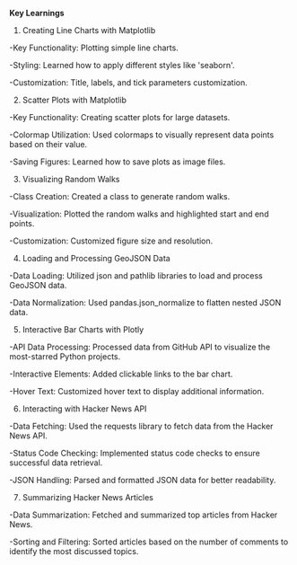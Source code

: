 **Key Learnings**

1. Creating Line Charts with Matplotlib

-Key Functionality: Plotting simple line charts.

-Styling: Learned how to apply different styles like 'seaborn'.

-Customization: Title, labels, and tick parameters customization.

2. Scatter Plots with Matplotlib

-Key Functionality: Creating scatter plots for large datasets.

-Colormap Utilization: Used colormaps to visually represent data points based on their value.

-Saving Figures: Learned how to save plots as image files.

3. Visualizing Random Walks

-Class Creation: Created a class to generate random walks.

-Visualization: Plotted the random walks and highlighted start and end points.

-Customization: Customized figure size and resolution.

4. Loading and Processing GeoJSON Data

-Data Loading: Utilized json and pathlib libraries to load and process GeoJSON data.

-Data Normalization: Used pandas.json_normalize to flatten nested JSON data.

5. Interactive Bar Charts with Plotly

-API Data Processing: Processed data from GitHub API to visualize the most-starred Python projects.

-Interactive Elements: Added clickable links to the bar chart.

-Hover Text: Customized hover text to display additional information.

6. Interacting with Hacker News API

-Data Fetching: Used the requests library to fetch data from the Hacker News API.

-Status Code Checking: Implemented status code checks to ensure successful data retrieval.

-JSON Handling: Parsed and formatted JSON data for better readability.

7. Summarizing Hacker News Articles

-Data Summarization: Fetched and summarized top articles from Hacker News.

-Sorting and Filtering: Sorted articles based on the number of comments to identify the most      discussed topics.